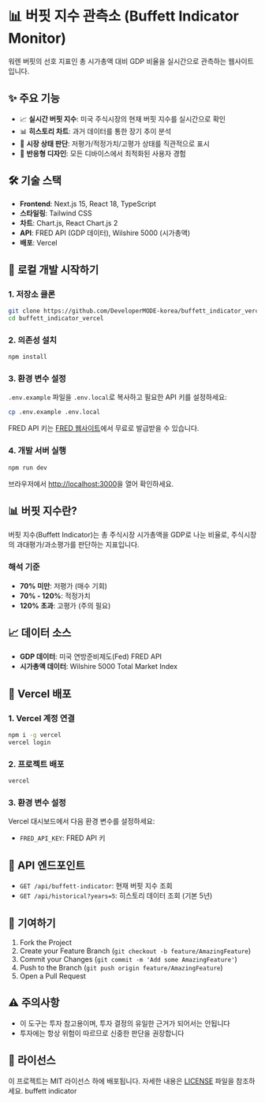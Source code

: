 # 📊 버핏 지수 관측소 (Buffett Indicator Monitor)

워렌 버핏의 선호 지표인 총 시가총액 대비 GDP 비율을 실시간으로 관측하는 웹사이트입니다.

## ✨ 주요 기능

- 📈 **실시간 버핏 지수**: 미국 주식시장의 현재 버핏 지수를 실시간으로 확인
- 📊 **히스토리 차트**: 과거 데이터를 통한 장기 추이 분석
- 🎯 **시장 상태 판단**: 저평가/적정가치/고평가 상태를 직관적으로 표시
- 📱 **반응형 디자인**: 모든 디바이스에서 최적화된 사용자 경험

## 🛠 기술 스택

- **Frontend**: Next.js 15, React 18, TypeScript
- **스타일링**: Tailwind CSS
- **차트**: Chart.js, React Chart.js 2
- **API**: FRED API (GDP 데이터), Wilshire 5000 (시가총액)
- **배포**: Vercel

## 🚀 로컬 개발 시작하기

### 1. 저장소 클론

```bash
git clone https://github.com/DeveloperMODE-korea/buffett_indicator_vercel.git
cd buffett_indicator_vercel
```

### 2. 의존성 설치

```bash
npm install
```

### 3. 환경 변수 설정

`.env.example` 파일을 `.env.local`로 복사하고 필요한 API 키를 설정하세요:

```bash
cp .env.example .env.local
```

FRED API 키는 [FRED 웹사이트](https://fred.stlouisfed.org/docs/api/api_key.html)에서 무료로 발급받을 수 있습니다.

### 4. 개발 서버 실행

```bash
npm run dev
```

브라우저에서 [http://localhost:3000](http://localhost:3000)을 열어 확인하세요.

## 📊 버핏 지수란?

버핏 지수(Buffett Indicator)는 총 주식시장 시가총액을 GDP로 나눈 비율로, 주식시장의 과대평가/과소평가를 판단하는 지표입니다.

### 해석 기준
- **70% 미만**: 저평가 (매수 기회)
- **70% - 120%**: 적정가치
- **120% 초과**: 고평가 (주의 필요)

## 📈 데이터 소스

- **GDP 데이터**: 미국 연방준비제도(Fed) FRED API
- **시가총액 데이터**: Wilshire 5000 Total Market Index

## 🚀 Vercel 배포

### 1. Vercel 계정 연결

```bash
npm i -g vercel
vercel login
```

### 2. 프로젝트 배포

```bash
vercel
```

### 3. 환경 변수 설정

Vercel 대시보드에서 다음 환경 변수를 설정하세요:

- `FRED_API_KEY`: FRED API 키

## 📝 API 엔드포인트

- `GET /api/buffett-indicator`: 현재 버핏 지수 조회
- `GET /api/historical?years=5`: 히스토리 데이터 조회 (기본 5년)

## 🤝 기여하기

1. Fork the Project
2. Create your Feature Branch (`git checkout -b feature/AmazingFeature`)
3. Commit your Changes (`git commit -m 'Add some AmazingFeature'`)
4. Push to the Branch (`git push origin feature/AmazingFeature`)
5. Open a Pull Request

## ⚠️ 주의사항

- 이 도구는 투자 참고용이며, 투자 결정의 유일한 근거가 되어서는 안됩니다
- 투자에는 항상 위험이 따르므로 신중한 판단을 권장합니다

## 📄 라이선스

이 프로젝트는 MIT 라이선스 하에 배포됩니다. 자세한 내용은 [LICENSE](LICENSE) 파일을 참조하세요.
buffett indicator
